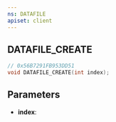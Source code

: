 ```yaml
---
ns: DATAFILE
apiset: client
---
```

## DATAFILE_CREATE

```c
// 0x56B7291FB953DD51
void DATAFILE_CREATE(int index);
```


## Parameters
* **index**:



